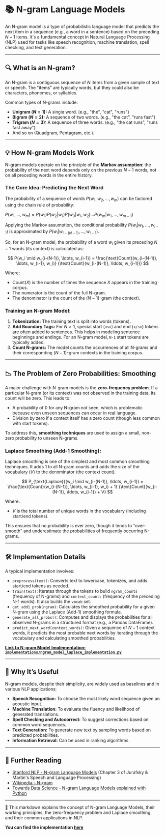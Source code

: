 # 📚 N-gram Language Models

An N-gram model is a type of probabilistic language model that predicts the next item in a sequence (e.g., a word in a sentence) based on the preceding $N-1$ items. It's a fundamental concept in Natural Language Processing (NLP) used for tasks like speech recognition, machine translation, spell checking, and text generation.

---

## 🔍 What is an N-gram?

An N-gram is a contiguous sequence of $N$ items from a given sample of text or speech. The "items" are typically words, but they could also be characters, phonemes, or syllables.

Common types of N-grams include:

* **Unigram ($N=1$):** A single word. (e.g., "the", "cat", "runs")
* **Bigram ($N=2$):** A sequence of two words. (e.g., "the cat", "runs fast")
* **Trigram ($N=3$):** A sequence of three words. (e.g., "the cat runs", "runs fast away")
* And so on (Quadgram, Pentagram, etc.).

---

## 💡 How N-gram Models Work

N-gram models operate on the principle of the **Markov assumption**: the probability of the next word depends only on the previous $N-1$ words, not on all preceding words in the entire history.

### The Core Idea: Predicting the Next Word

The probability of a sequence of words $P(w_1, w_2, ..., w_m)$ can be factored using the chain rule of probability:

$P(w_1, ..., w_m) = P(w_1) P(w_2|w_1) P(w_3|w_1, w_2) ... P(w_m|w_1, ..., w_{m-1})$

Applying the Markov assumption, the conditional probability $P(w_i | w_1, ..., w_{i-1})$ is approximated by $P(w_i | w_{i-(N-1)}, ..., w_{i-1})$.

So, for an N-gram model, the probability of a word $w_i$ given its preceding $N-1$ words (its context) is calculated as:

$$
P(w_i \mid w_{i-(N-1)}, \ldots, w_{i-1}) =
\frac{\text{Count}(w_{i-(N-1)}, \ldots, w_{i-1}, w_i)}
     {\text{Count}(w_{i-(N-1)}, \ldots, w_{i-1})}
$$



Where:
* $\text{Count}(X)$ is the number of times the sequence $X$ appears in the training corpus.
* The numerator is the count of the full N-gram.
* The denominator is the count of the $(N-1)$-gram (the context).

### Training an N-gram Model:

1.  **Tokenization:** The training text is split into words (tokens).
2.  **Add Boundary Tags:** For $N > 1$, special start (`<s>`) and end (`</s>`) tokens are often added to sentences. This helps in modeling sentence beginnings and endings. For an N-gram model, `N-1` start tokens are typically added.
3.  **Count N-grams:** The model counts the occurrences of all N-grams and their corresponding $(N-1)$-gram contexts in the training corpus.

---

## 📉 The Problem of Zero Probabilities: Smoothing

A major challenge with N-gram models is the **zero-frequency problem**. If a particular N-gram (or its context) was not observed in the training data, its count will be zero. This leads to:

* A probability of 0 for any N-gram not seen, which is problematic because even unseen sequences can occur in real language.
* Division by zero if a context itself has a zero count (though less common with start tokens).

To address this, **smoothing techniques** are used to assign a small, non-zero probability to unseen N-grams.

### Laplace Smoothing (Add-1 Smoothing):

Laplace smoothing is one of the simplest and most common smoothing techniques. It adds 1 to all N-gram counts and adds the size of the vocabulary ($V$) to the denominator (the context count).

$$
P_{\text{Laplace}}(w_i \mid w_{i-(N-1)}, \ldots, w_{i-1}) = 
\frac{\text{Count}(w_{i-(N-1)}, \ldots, w_{i-1}, w_i) + 1}
     {\text{Count}(w_{i-(N-1)}, \ldots, w_{i-1}) + V}
$$


Where:
* $V$ is the total number of unique words in the vocabulary (including start/end tokens).

This ensures that no probability is ever zero, though it tends to "over-smooth" and underestimate the probabilities of frequently occurring N-grams.

---

## 🛠 Implementation Details

A typical implementation involves:

* `preprocess(text)`: Converts text to lowercase, tokenizes, and adds start/end tokens as needed.
* `train(text)`: Iterates through the tokens to build `ngram_counts` (frequency of N-grams) and `context_counts` (frequency of the preceding N-1 words). It also builds the `vocab` set.
* `get_add1_prob(ngram)`: Calculates the smoothed probability for a given N-gram using the Laplace (Add-1) smoothing formula.
* `generate_all_probs()`: Computes and displays the probabilities for all observed N-grams in a structured format (e.g., a Pandas DataFrame).
* `predict_next_word(context_words)`: Given a sequence of $N-1$ context words, it predicts the most probable next words by iterating through the vocabulary and calculating smoothed probabilities.

**[Link to N-gram Model Implementation: `implementations/ngram_model_laplace_implementation.py`](../implementations/N%20gram/ngram.py)**

---

## 🌟 Why It’s Useful

N-gram models, despite their simplicity, are widely used as baselines and in various NLP applications:

* **Speech Recognition:** To choose the most likely word sequence given an acoustic input.
* **Machine Translation:** To evaluate the fluency and likelihood of generated translations.
* **Spell Checking and Autocorrect:** To suggest corrections based on common word sequences.
* **Text Generation:** To generate new text by sampling words based on predicted probabilities.
* **Information Retrieval:** Can be used in ranking algorithms.

---

## 🔗 Further Reading

* [Stanford NLP - N-gram Language Models](https://web.stanford.edu/~jurafsky/slp3/3.pdf) (Chapter 3 of Jurafsky & Martin's Speech and Language Processing)
* [Wikipedia – N-gram](https://en.wikipedia.org/wiki/N-gram)
* [Towards Data Science - N-gram Language Models explained with Python](https://towardsdatascience.com/n-gram-language-models-explained-with-python-code-c49b1a533d)

---

📂 This markdown explains the concept of N-gram Language Models, their working principles, the zero-frequency problem and Laplace smoothing, and their common applications in NLP.

**You can find the implementation [here](../implementations/N%20gram/ngram.py)**